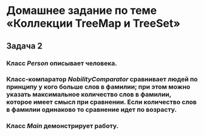 # Домашнее задание по теме «Коллекции TreeMap и TreeSet»
## Задача 2
### Класс *Person* описывает человека. 
### Класс-компаратор *NobilityComparator* сравнивает людей по принципу у кого больше слов в фамилии; при этом можно указать максимальное количество слов в фамилии, которое имеет смысл при сравнении. Если количество слов в фамилии одинаково то сравнение идет по возрасту.
### Класс *Main* демонстрирует работу.